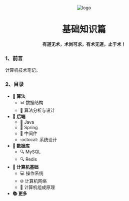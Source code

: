 <p align="center">
	<img alt="logo" src="https://img.zxdmy.com/2022/202205161733131.png">
</p>
<h1 align="center" >基础知识篇</h1>
<center><b>有道无术，术尚可求，有术无道，止于术！</b></center>

### 1、前言

计算机技术笔记。

### 2、目录

+ **:blue_book: 算法**
    + :bar_chart: 数据结构
    + :art: 算法分析与设计
+ **:notebook: 后端**
    + :tea: Java
    + :leaves: Spring
    + :wrench: 中间件
    + :octocat: 系统设计
+ **:green_book: 数据库**
    + :mag: MySQL
    + :mag: Redis
+ **:ledger: 计算机基础**
    + :computer: 操作系统
    + :globe_with_meridians: 计算机网络
    + :floppy_disk: 计算机组成原理
+ **:books: 更多**